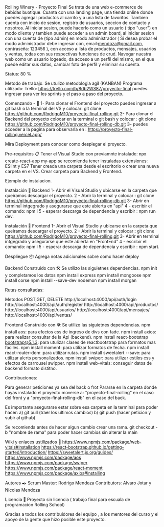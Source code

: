 Rolling Winery - Proyecto Final 
Se trata de una web e-commerce de bebidas buotique. Cuanta con una landing page, una tienda online donde puedes agregar productos al carrito y a una lista de favoritos. Tambien cuenta con inicio de sesion, registro de usuarios, seccion de contacto y nosotros.
Al iniciar sesion, puede hacerlo como un usuario ( tipo "user") en modo cliente y tambien puede acceder a un admin board, al iniciar sesion con una cuenta de (tipo admin) en modo administrador ( Si desea probar el modo administrador debe ingresar con, email:mendoza@gmail.com, contraseña: 123456 ), con acceso a lista de productos, mensajes, usuarios y ventas, todas con sus respectivas funciones de crud. Navegar nuestra web como un usuario logeado, da acceso a un perfil del mismo, en el que puede editar sus datos, cambiar  foto de perfil y eliminar su cuenta.

Status: 
80 %


Metodo de trabajo. 
Se utulizo metodologia agil (KANBAN)
Programa utilizado: 
Trello: https://trello.com/b/8db2WS87/proyecto-final puedes ingresar para ver los sprints y el paso a paso del proyecto. 


Comenzando -  🚀
1- Para clonar el Frontend del proyecto puedes ingresar a git bash o la terminal del VS y colocar: git clone https://github.com/RodrigoM10/proyecto-final-rolling.git
2- Para clonar el Backend del proyecto colocar en la terminal o git bash y colocar : git clone https://github.com/RodrigoM10/proyecto-final-rolling-db.git
3- puedes acceder a la pagina para observarla en : https://proyecto-final-rolling.vercel.app/


Mira Deployment para conocer como desplegar el proyecto.

Pre-requisitos 📋
Tener el Visual Studio con previamnte instalado: npx create-react-app my-app 
se recomienda tener instaladas extensiones: ESlint y ES7
Tener creada una carpeta desde el escritorio o crear una nueva carpeta en el VS. 
Crear carpeta para Backend y Frontend.


Ejemplo de instalacion. 

Instalación 🔧 Backend
1- Abrir el Visual Studio y ubicarse en la carpeta que queiramos descargar el proyecto.
2 - Abrir la terminal y colocar :  git clone https://github.com/RodrigoM10/proyecto-final-rolling-db.git
3- Abrir en terminal intgegrado y asegurarse que este abierta en  "api"
4 - escribir el comando: npm i
5 - esperar descarga de dependencia y escribir : npm run dev. 


Instalación 🔧 Frontend 
1- Abrir el Visual Studio y ubicarse en la carpeta que queiramos descargar el proyecto.
2 - Abrir la terminal y colocar :  git clone https://github.com/RodrigoM10/proyecto-final-rolling.git
3- Abrir en terminal intgegrado y asegurarse que este abierta en  "FrontEnd"
4 - escribir el comando: npm i
5 - esperar descarga de dependencia y escribir : npm start. 



Despliegue 📦
Agrega notas adicionales sobre como hacer deploy

Backend Construido con 🛠️
Se utilizo las siguietnes dependencias.
   npm init y completamos los datos
   npm install express 
   npm install mongoose
   npm install corse
   npm install --save-dev nodemon
   npm install morgan

Rutas consultadas: 

Metodos POST,GET, DELETE
http://localhost:4000/api/auth/login
http://localhost:4000/api/auth/register
http://localhost:4000/api/productos/
http://localhost:4000/api/usuarios/
http://localhost:4000/api/mensajes/
http://localhost:4000/api/ventas/


Frontend Construido con 🛠️
Se utilizo las siguietnes dependencias.
    npm install aos: para efectos css de ingreso de divs con fade.
    npm install axios: para realizar consultar de la Api (backend).
    npm install react-bootstrap bootstrap@5.1.3: para utulizar clases de reactbootstrap para formatos mas faciles.
    npm install moment: para utilizar formatos de fecha.
    npm install react-router-dom: para utilizar rutas.
    npm install sweetalert --save: para utilizar alerts personalizados.
    npm install swiper: para utilizar estilos css y efectos de carrousel swipper.
    npm install web-vitals: conseguir datos de backend formato distitno. 


Contribuciones: 

Para generar peticiones ya sea del back o frot 
Pararse en la carpeta donde hayas instalado el proyecto moverse a: "proyecto-final-rolling" en el caso del front y a "proyecto-final-rolling-db" en el caso del back. 

Es importante asegurarse estar sobre esa carpeta en la terminal para poder hacer: 
a) git pull (traer los ultimos cambios) 
b) git push (hacer peticion y subir al github)

Se recomienda antes de hacer algun cambio crear una rama. 
git checkout -b "nombre de rama" para poder hacer cambios sin alterar la main

Wiki y enlaces ustilizados  📖
https://www.npmjs.com/package/web-vitals#installation
https://react-bootstrap.github.io/getting-started/introduction/
https://sweetalert.js.org/guides/
https://www.npmjs.com/package/aos
https://www.npmjs.com/package/swiper
https://www.npmjs.com/package/react-moment
https://www.npmjs.com/package/axios#installing


Autores ✒️
Scrum Master: Rodrigo Mendoza 
Contributors: Alvaro Jotar y Nicolas Mendoza 

Licencia 📄
Proyecto sin licencia ( trabajo final para escuala de programacion Rolling School)

Gracias a todos los contribuidores del equipo , a los mentores del curso y el apoyo de la gente que hizo posible este proyecto. 

